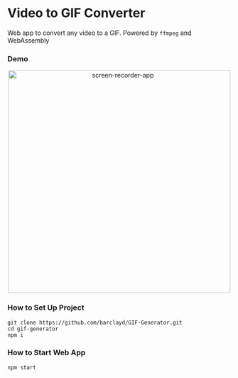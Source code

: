 # Video to GIF Converter

Web app to convert any video to a GIF. Powered by ``ffmpeg`` and WebAssembly

### Demo

<p align="center">
<img width="500px" alt="screen-recorder-app" src="https://user-images.githubusercontent.com/39765499/101664229-7ed46280-3a43-11eb-9942-99794e8dffeb.gif" />
</p>

### How to Set Up Project

```shellscript
git clone https://github.com/barclayd/GIF-Generator.git
cd gif-generator
npm i
```

### How to Start Web App

```shell
npm start
```
